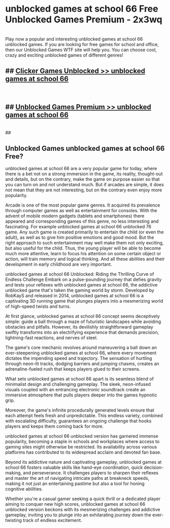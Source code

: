 # unblocked games at school 66  Free Unblocked Games Premium - 2x3wq <br>
<br>
Play now a popular and interesting unblocked games at school 66 unblocked games. If you are looking for free games for school and office, then our Unblocked Games WTF site will help you. You can choose cool, crazy and exciting unblocked games of different genres!


## ##  [Clicker Games Unblocked >> unblocked games at school 66](http://freeplayer.one?title=unblocked_games_at_school_66&ref=UGames)
  <br>

##  ## [Unblocked Games Premium >> unblocked games at school 66](http://freeplayer.one?title=unblocked_games_at_school_66&ref=UGames)
  <br>
  ##



## Unblocked Games unblocked games at school 66 Free?

unblocked games at school 66 are a very popular game for today, where there is a bet not on a strong immersion in the game, its reality, thought-out and details, but on the contrary, make the game on purpose easier so that you can turn on and not understand much. But if arcades are simple, it does not mean that they are not interesting, but on the contrary even enjoy more popularity.

Arcade is one of the most popular game genres. It acquired its prevalence through computer games as well as entertainment for consoles. With the advent of mobile modern gadgets (tablets and smartphones) there appeared and corresponding games of this genre, no less interesting and fascinating. For example unblocked games at school 66 unblocked 76 game. Any such game is created primarily to entertain the child (or even the adult), as well as to give him positive emotions and good mood. But the right approach to such entertainment may well make them not only exciting, but also useful for the child. Thus, the young player will be able to become much more attentive, learn to focus his attention on some certain object or action, will train memory and logical thinking. And all these abilities and their development in early childhood are very important.

unblocked games at school 66 Unblocked: Riding the Thrilling Curve of Endless Challenge
Embark on a pulse-pounding journey that defies gravity and tests your reflexes with unblocked games at school 66, the addictive unblocked game that's taken the gaming world by storm. Developed by RobKayS and released in 2014, unblocked games at school 66 is a captivating 3D running game that plunges players into a mesmerizing world of high-speed twists and turns.

At first glance, unblocked games at school 66 concept seems deceptively simple: guide a ball through a maze of futuristic landscapes while avoiding obstacles and pitfalls. However, its devilishly straightforward gameplay swiftly transforms into an electrifying experience that demands precision, lightning-fast reactions, and nerves of steel.

The game's core mechanic revolves around maneuvering a ball down an ever-steepening unblocked games at school 66, where every movement dictates the impending speed and trajectory. The sensation of hurtling through neon-lit tracks, dodging barriers and jumping chasms, creates an adrenaline-fueled rush that keeps players glued to their screens.

What sets unblocked games at school 66 apart is its seamless blend of minimalist design and challenging gameplay. The sleek, neon-infused visuals coupled with an entrancing electronic soundtrack create an immersive atmosphere that pulls players deeper into the games hypnotic grip.

Moreover, the game's infinite procedurally generated levels ensure that each attempt feels fresh and unpredictable. This endless variety, combined with escalating difficulty, guarantees an ongoing challenge that hooks players and keeps them coming back for more.

unblocked games at school 66 unblocked version has garnered immense popularity, becoming a staple in schools and workplaces where access to gaming sites might otherwise be restricted. Its availability across various platforms has contributed to its widespread acclaim and devoted fan base.

Beyond its addictive nature and captivating gameplay, unblocked games at school 66 fosters valuable skills like hand-eye coordination, quick decision-making, and perseverance. It challenges players to sharpen their reflexes and master the art of navigating intricate paths at breakneck speeds, making it not just an entertaining pastime but also a tool for honing cognitive abilities.

Whether you're a casual gamer seeking a quick thrill or a dedicated player aiming to conquer new high scores, unblocked games at school 66 unblocked version beckons with its mesmerizing challenges and addictive gameplay, inviting you to plunge into an exhilarating journey down the ever-twisting track of endless excitement.